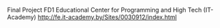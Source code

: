 Final Project FD1 Educational Center for Programming and High Tech (IT-Academy)
http://fe.it-academy.by/Sites/0030912/index.html
